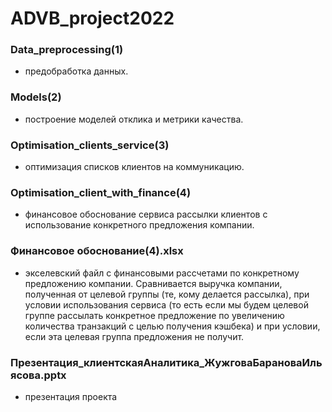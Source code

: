 # ADVB_project2022

### Data_preprocessing(1)
- предобработка данных.

### Models(2) 
- построение моделей отклика и метрики качества.

### Optimisation_clients_service(3) 
- оптимизация списков клиентов на коммуникацию.

### Optimisation_client_with_finance(4) 
- финансовое обоснование сервиса рассылки клиентов с использование конкретного предложения компании.

### Финансовое обоснование(4).xlsx 
- экселевский файл с финансовыми рассчетами по конкретному предложению компании. Сравнивается выручка компании, полученная от целевой группы (те, кому делается рассылка), при условии использования сервиса (то есть если мы будем целевой группе рассылать конкретное предложение по увеличению количества транзакций с целью получения кэшбека) и при условии, если эта целевая группа предложения не получит.

### Презентация_клиентскаяАналитика_ЖужговаБарановаИльясова.pptx
- презентация проекта
